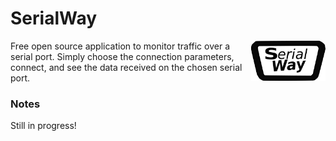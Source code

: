 SerialWay
====

<img align="right" height="64" src="/images/logo.png"/>
Free open source application to monitor traffic over a serial port. Simply choose the connection parameters, connect, and see the data received on the chosen serial port.



### Notes

Still in progress!
